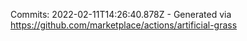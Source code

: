 Commits: 2022-02-11T14:26:40.878Z - Generated via https://github.com/marketplace/actions/artificial-grass
<br>
